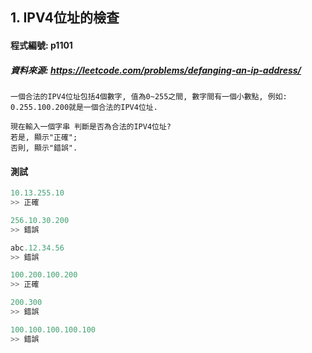 ## 1. IPV4位址的檢查

#### 程式編號: p1101 <p/>

##### 資料來源: https://leetcode.com/problems/defanging-an-ip-address/
```
一個合法的IPV4位址包括4個數字, 值為0~255之間, 數字間有一個小數點, 例如:
0.255.100.200就是一個合法的IPV4位址.

現在輸入一個字串 判斷是否為合法的IPV4位址?
若是, 顯示"正確";
否則, 顯示"錯誤".
```

#### 測試
``` python
10.13.255.10
>> 正確

256.10.30.200
>> 錯誤

abc.12.34.56
>> 錯誤

100.200.100.200
>> 正確

200.300
>> 錯誤

100.100.100.100.100
>> 錯誤
```


